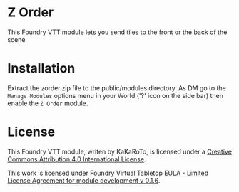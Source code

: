 # Z Order

This Foundry VTT module lets you send tiles to the front or the back of the scene

# Installation
Extract the zorder.zip file to the public/modules directory. As DM go to the `Manage Modules` options menu in your World ('?' icon on the side bar) then enable the `Z Order` module.

# License
This Foundry VTT module, writen by KaKaRoTo, is licensed under a [Creative Commons Attribution 4.0 International License](http://creativecommons.org/licenses/by/4.0/).

This work is licensed under Foundry Virtual Tabletop [EULA - Limited License Agreement for module development v 0.1.6](http://foundryvtt.com/pages/license.html).